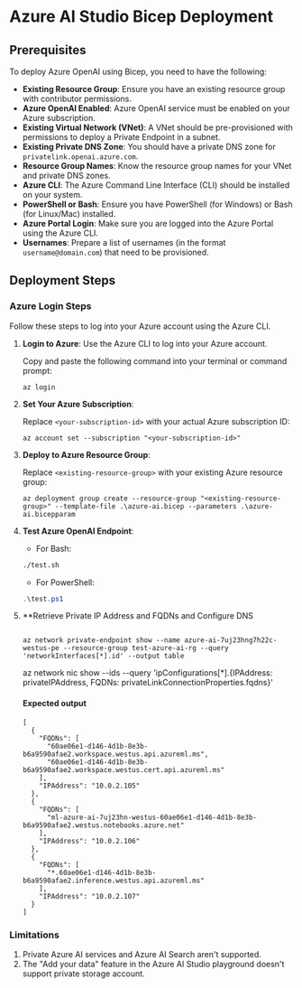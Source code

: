 # Azure AI Studio Bicep Deployment




## Prerequisites

To deploy Azure OpenAI using Bicep, you need to have the following:

- **Existing Resource Group**: Ensure you have an existing resource group with contributor permissions.
- **Azure OpenAI Enabled**: Azure OpenAI service must be enabled on your Azure subscription.
- **Existing Virtual Network (VNet)**: A VNet should be pre-provisioned with permissions to deploy a Private Endpoint in a subnet.
- **Existing Private DNS Zone**: You should have a private DNS zone for `privatelink.openai.azure.com`.
- **Resource Group Names**: Know the resource group names for your VNet and private DNS zones.
- **Azure CLI**: The Azure Command Line Interface (CLI) should be installed on your system.
- **PowerShell or Bash**: Ensure you have PowerShell (for Windows) or Bash (for Linux/Mac) installed.
- **Azure Portal Login**: Make sure you are logged into the Azure Portal using the Azure CLI.
- **Usernames**: Prepare a list of usernames (in the format `username@domain.com`) that need to be provisioned.

## Deployment Steps

### Azure Login Steps

Follow these steps to log into your Azure account using the Azure CLI.

1. **Login to Azure**: Use the Azure CLI to log into your Azure account.

    Copy and paste the following command into your terminal or command prompt:
    ```
    az login
    ```

2. **Set Your Azure Subscription**:

    Replace `<your-subscription-id>` with your actual Azure subscription ID:
    ```
    az account set --subscription "<your-subscription-id>"
    ```

3. **Deploy to Azure Resource Group**:

    Replace `<existing-resource-group>` with your existing Azure resource group:
    ```
    az deployment group create --resource-group "<existing-resource-group>" --template-file .\azure-ai.bicep --parameters .\azure-ai.bicepparam

4. **Test Azure OpenAI Endpoint**:

   - For Bash:
    ```bash
    ./test.sh
    ```

   - For PowerShell:
    ```powershell
    .\test.ps1
    ```


5. **Retrieve Private IP Address and FQDNs and Configure DNS

    ```
  
    az network private-endpoint show --name azure-ai-7uj23hng7h22c-westus-pe --resource-group test-azure-ai-rg --query 'networkInterfaces[*].id' --output table

    ```
    az network nic show --ids <resource-id from above> --query 'ipConfigurations[*].{IPAddress: privateIPAddress, FQDNs: privateLinkConnectionProperties.fqdns}'

    #### Expected output

    ```
    [  
      {
        "FQDNs": [
          "60ae06e1-d146-4d1b-8e3b-b6a9590afae2.workspace.westus.api.azureml.ms",
          "60ae06e1-d146-4d1b-8e3b-b6a9590afae2.workspace.westus.cert.api.azureml.ms"
        ],
        "IPAddress": "10.0.2.105"
      },
      {
        "FQDNs": [
          "ml-azure-ai-7uj23hn-westus-60ae06e1-d146-4d1b-8e3b-b6a9590afae2.westus.notebooks.azure.net"
        ],
        "IPAddress": "10.0.2.106"
      },
      {
        "FQDNs": [
          "*.60ae06e1-d146-4d1b-8e3b-b6a9590afae2.inference.westus.api.azureml.ms"
        ],
        "IPAddress": "10.0.2.107"
      }
    ]
    ```


### Limitations

1. Private Azure AI services and Azure AI Search aren't supported.
2. The "Add your data" feature in the Azure AI Studio playground doesn't support private storage account.
